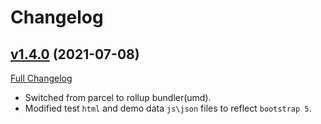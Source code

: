 # Changelog

## [v1.4.0](https://github.com/DaveO-Home/dodex-input/tree/v1.4.0) (2021-07-08)

[Full Changelog](https://github.com/DaveO-Home/dodex-input/compare/6d9ea9ad48c0ba13d9a98db9a6625821613e1749...v1.4.0)

* Switched from parcel to rollup bundler(umd).
* Modified test `html` and demo data `js\json` files to reflect `bootstrap 5`.
